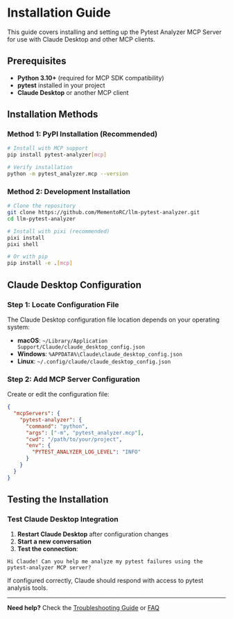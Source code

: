 # Installation Guide

This guide covers installing and setting up the Pytest Analyzer MCP Server for use with Claude Desktop and other MCP clients.

## Prerequisites

- **Python 3.10+** (required for MCP SDK compatibility)
- **pytest** installed in your project
- **Claude Desktop** or another MCP client

## Installation Methods

### Method 1: PyPI Installation (Recommended)

```bash
# Install with MCP support
pip install pytest-analyzer[mcp]

# Verify installation
python -m pytest_analyzer.mcp --version
```

### Method 2: Development Installation

```bash
# Clone the repository
git clone https://github.com/MementoRC/llm-pytest-analyzer.git
cd llm-pytest-analyzer

# Install with pixi (recommended)
pixi install
pixi shell

# Or with pip
pip install -e .[mcp]
```

## Claude Desktop Configuration

### Step 1: Locate Configuration File

The Claude Desktop configuration file location depends on your operating system:

- **macOS**: `~/Library/Application Support/Claude/claude_desktop_config.json`
- **Windows**: `%APPDATA%\Claude\claude_desktop_config.json`
- **Linux**: `~/.config/claude/claude_desktop_config.json`

### Step 2: Add MCP Server Configuration

Create or edit the configuration file:

```json
{
  "mcpServers": {
    "pytest-analyzer": {
      "command": "python",
      "args": ["-m", "pytest_analyzer.mcp"],
      "cwd": "/path/to/your/project",
      "env": {
        "PYTEST_ANALYZER_LOG_LEVEL": "INFO"
      }
    }
  }
}
```

## Testing the Installation

### Test Claude Desktop Integration

1. **Restart Claude Desktop** after configuration changes
2. **Start a new conversation**
3. **Test the connection**:

```
Hi Claude! Can you help me analyze my pytest failures using the pytest-analyzer MCP server?
```

If configured correctly, Claude should respond with access to pytest analysis tools.

---

**Need help?** Check the [Troubleshooting Guide](troubleshooting.md) or [FAQ](faq.md)
